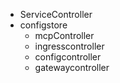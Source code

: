 - ServiceController
- configstore
  - mcpController
  - ingresscontroller
  - configcontroller
  - gatewaycontroller